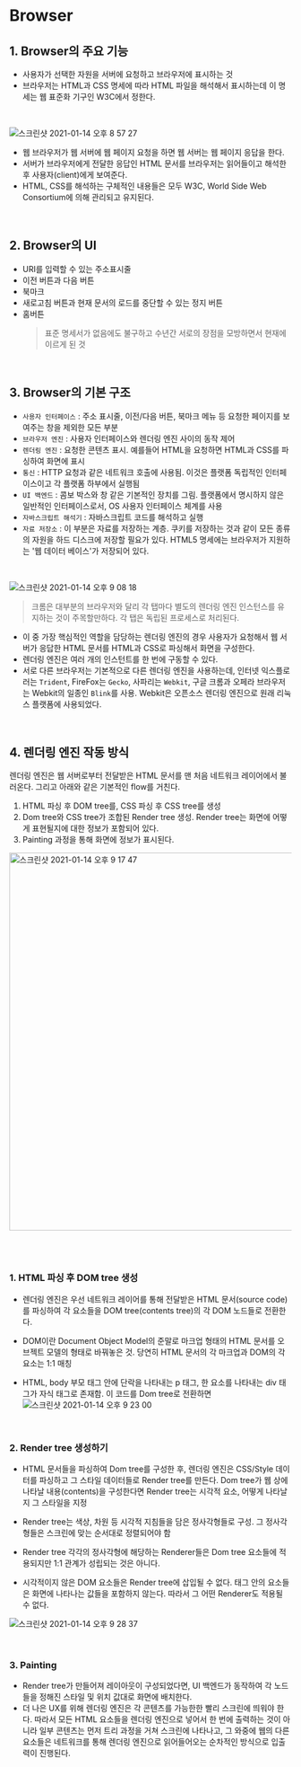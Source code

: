 # Browser

## 1. Browser의 주요 기능

- 사용자가 선택한 자원을 서버에 요청하고 브라우저에 표시하는 것
- 브라우저는 HTML과 CSS 명세에 따라 HTML 파일을 해석해서 표시하는데 이 명세는 웹 표준화 기구인 W3C에서 정한다.

<br>

![스크린샷 2021-01-14 오후 8 57 27](https://user-images.githubusercontent.com/32568829/104588013-22e8a380-56ab-11eb-905d-b697de2e1c85.png)

- 웹 브라우저가 웹 서버에 웹 페이지 요청을 하면 웹 서버는 웹 페이지 응답을 한다.
- 서버가 브라우저에게 전달한 응답인 HTML 문서를 브라우저는 읽어들이고 해석한 후 사용자(client)에게 보여준다.
- HTML, CSS를 해석하는 구체적인 내용들은 모두 W3C, World Side Web Consortium에 의해 관리되고 유지된다.

<br>

## 2. Browser의 UI

- URI를 입력할 수 있는 주소표시줄
- 이전 버튼과 다음 버튼
- 북마크
- 새로고침 버튼과 현재 문서의 로드를 중단할 수 있는 정지 버튼
- 홈버튼
  > 표준 명세서가 없음에도 불구하고 수년간 서로의 장점을 모방하면서 현재에 이르게 된 것

<br>

## 3. Browser의 기본 구조

- `사용자 인터페이스` : 주소 표시줄, 이전/다음 버튼, 북마크 메뉴 등 요청한 페이지를 보여주는 창을 제외한 모든 부분
- `브라우저 엔진` : 사용자 인터페이스와 렌더링 엔진 사이의 동작 제어
- `렌더링 엔진` : 요청한 콘텐츠 표시. 예를들어 HTML을 요청하면 HTML과 CSS를 파싱하여 화면에 표시
- `통신` : HTTP 요청과 같은 네트워크 호출에 사용됨. 이것은 플랫폼 독립적인 인터페이스이고 각 플랫폼 하부에서 실행됨
- `UI 백엔드` : 콤보 박스와 창 같은 기본적인 장치를 그림. 플랫폼에서 명시하지 않은 일반적인 인터페이스로서, OS 사용자 인터페이스 체계를 사용
- `자바스크립트 해석기` : 자바스크립트 코드를 해석하고 실행
- `자료 저장소` : 이 부분은 자료를 저장하는 계층. 쿠키를 저장하는 것과 같이 모든 종류의 자원을 하드 디스크에 저장할 필요가 있다. HTML5 명세에는 브라우저가 지원하는 '웹 데이터 베이스'가 저장되어 있다.

<br>

![스크린샷 2021-01-14 오후 9 08 18](https://user-images.githubusercontent.com/32568829/104589041-a22aa700-56ac-11eb-9f3d-3fa3386de3c0.png)

> 크롬은 대부분의 브라우저와 달리 각 탭마다 별도의 렌더링 엔진 인스턴스를 유지하는 것이 주목할만하다. 각 탭은 독립된 프로세스로 처리된다.

- 이 중 가장 핵심적인 역할을 담당하는 렌더링 엔진의 경우 사용자가 요청해서 웹 서버가 응답한 HTML 문서를 HTML과 CSS로 파싱해서 화면을 구성한다.
- 렌더링 엔진은 여러 개의 인스턴트를 한 번에 구동할 수 있다.
- 서로 다른 브라우저는 기본적으로 다른 렌더링 엔진을 사용하는데, 인터넷 익스플로러는 `Trident`, FireFox는 `Gecko`, 사파리는 `Webkit`, 구글 크롬과 오페라 브라우저는 Webkit의 일종인 `Blink`를 사용. Webkit은 오픈소스 렌더링 엔진으로 원래 리눅스 플랫폼에 사용되었다.

<br>

## 4. 렌더링 엔진 작동 방식

렌더링 엔진은 웹 서버로부터 전달받은 HTML 문서를 맨 처음 네트워크 레이어에서 불러온다. 그리고 아래와 같은 기본적인 flow를 거친다.

1. HTML 파싱 후 DOM tree를, CSS 파싱 후 CSS tree를 생성
2. Dom tree와 CSS tree가 조합된 Render tree 생성. Render tree는 화면에 어떻게 표현될지에 대한 정보가 포함되어 있다.
3. Painting 과정을 통해 화면에 정보가 표시된다.

<img width="673" alt="스크린샷 2021-01-14 오후 9 17 47" src="https://user-images.githubusercontent.com/32568829/104589945-f5e9c000-56ad-11eb-9f19-6978bf732df9.png">

<br><br>

### 1. HTML 파싱 후 DOM tree 생성

- 렌더링 엔진은 우선 네트워크 레이어를 통해 전달받은 HTML 문서(source code)를 파싱하여 각 요소들을 DOM tree(contents tree)의 각 DOM 노드들로 전환한다.
- DOM이란 Document Object Model의 준말로 마크업 형태의 HTML 문서를 오브젝트 모델의 형태로 바꿔놓은 것. 당연히 HTML 문서의 각 마크업과 DOM의 각 요소는 1:1 매칭

- HTML, body 부모 태그 안에 단락을 나타내는 p 태그, 한 요소를 나타내는 div 태그가 자식 태그로 존재함. 이 코드를 Dom tree로 전환하면
  ![스크린샷 2021-01-14 오후 9 23 00](https://user-images.githubusercontent.com/32568829/104590442-b1aaef80-56ae-11eb-9dcf-80339d86a72c.png)

<br>

### 2. Render tree 생성하기

- HTML 문서들을 파싱하여 Dom tree를 구성한 후, 렌더링 엔진은 CSS/Style 데이터를 파싱하고 그 스타일 데이터들로 Render tree를 만든다. Dom tree가 웹 상에 나타날 내용(contents)을 구성한다면 Render tree는 시각적 요소, 어떻게 나타날지 그 스타일을 지정

- Render tree는 색상, 차원 등 시각적 지침들을 담은 정사각형들로 구성. 그 정사각형들은 스크린에 맞는 순서대로 정렬되어야 함

- Render tree 각각의 정사각형에 해당하는 Renderer들은 Dom tree 요소들에 적용되지만 1:1 관계가 성립되는 것은 아니다.

- 시각적이지 않은 DOM 요소들은 Render tree에 삽입될 수 없다. <head> 태그 안의 요소들은 화면에 나타나는 값들을 포함하지 않는다. 따라서 그 어떤 Renderer도 적용될 수 없다.

![스크린샷 2021-01-14 오후 9 28 37](https://user-images.githubusercontent.com/32568829/104591069-8aa0ed80-56af-11eb-908a-6d9547c8d3bd.png)

<br>

### 3. Painting

- Render tree가 만들어져 레이아웃이 구성되었다면, UI 백엔드가 동작하여 각 노드들을 정해진 스타일 및 위치 값대로 화면에 배치한다.
- 더 나은 UX를 위해 렌더링 엔진은 각 콘텐츠를 가능한한 빨리 스크린에 띄워야 한다. 따라서 모든 HTML 요소들을 렌더링 엔진으로 넣어서 한 번에 출력하는 것이 아니라 일부 콘텐츠는 먼저 트리 과정을 거쳐 스크린에 나타나고, 그 와중에 웹의 다른 요소들은 네트워크를 통해 렌더링 엔진으로 읽어들어오는 순차적인 방식으로 입출력이 진행된다.
